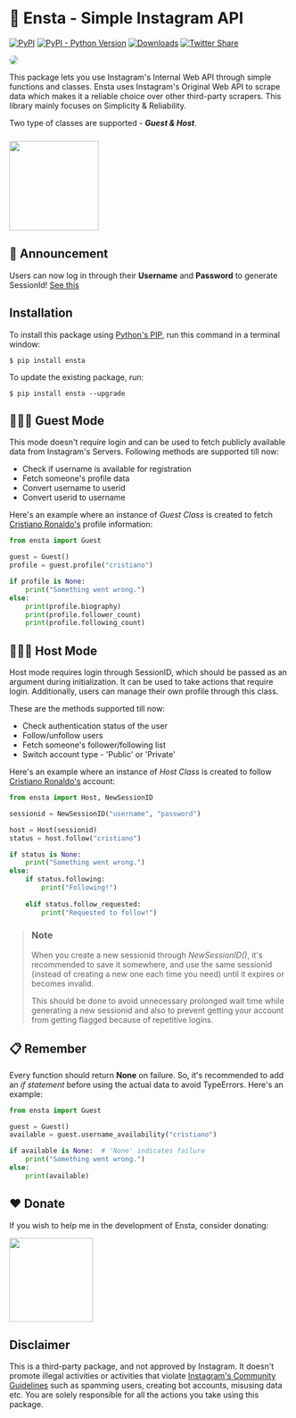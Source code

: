 # 🤖 Ensta - Simple Instagram API
[![PyPI](https://img.shields.io/pypi/v/ensta)](https://pypi.org/project/ensta)
[![PyPI - Python Version](https://img.shields.io/pypi/pyversions/ensta)]()
[![Downloads](https://static.pepy.tech/badge/ensta)](https://pepy.tech/project/ensta)
[![Twitter Share](https://img.shields.io/twitter/url?style=social&url=https%3A%2F%2Fgithub.com%2Fdiezo%2Fensta)](https://twitter.com/intent/tweet?text=Wow:&url=https%3A%2F%2Fgithub.com%2Fdiezo%2Fensta)

<img style="border-radius: 10px" src="https://imgtr.ee/images/2023/06/14/Twfd4.png"/>

This package lets you use Instagram's Internal Web API through simple functions and classes. Ensta uses Instagram's Original Web API to scrape data which makes it a reliable choice over other third-party scrapers. This library mainly focuses on Simplicity & Reliability.

Two type of classes are supported - ***Guest & Host***.

[<img style="margin-top: 10px" src="https://www.buymeacoffee.com/assets/img/guidelines/download-assets-sm-1.svg" width="160"/>](https://buymeacoffee.com/diezo)

## 📢 Announcement
Users can now log in through their **Username** and **Password** to generate SessionId! [See this](https://github.com/diezo/ensta#:~:text=NewSessionID(%22username%22%2C%20%22password%22))

## Installation
To install this package using [Python's PIP](https://pypi.org/project/pip/), run this command in a terminal window:
```shell
$ pip install ensta
```

To update the existing package, run:
```shell
$ pip install ensta --upgrade
```

## 🧔🏻‍♂️ Guest Mode
This mode doesn't require login and can be used to fetch publicly available data from Instagram's Servers. Following methods are supported till now:
- Check if username is available for registration
- Fetch someone's profile data
- Convert username to userid
- Convert userid to username

Here's an example where an instance of *Guest Class* is created to fetch [Cristiano Ronaldo's](https://www.instagram.com/cristiano/) profile information:

```python
from ensta import Guest

guest = Guest()
profile = guest.profile("cristiano")

if profile is None:
    print("Something went wrong.")
else:
    print(profile.biography)
    print(profile.follower_count)
    print(profile.following_count)
```

## 🧔🏻‍♂️ Host Mode
Host mode requires login through SessionID, which should be passed as an argument during initialization.
It can be used to take actions that require login. Additionally, users can manage their own profile through this class.

These are the methods supported till now:
- Check authentication status of the user
- Follow/unfollow users
- Fetch someone's follower/following list
- Switch account type - 'Public' or 'Private'

Here's an example where an instance of *Host Class* is created to follow [Cristiano Ronaldo's](https://www.instagram.com/cristiano/) account:

```python
from ensta import Host, NewSessionID

sessionid = NewSessionID("username", "password")

host = Host(sessionid)
status = host.follow("cristiano")

if status is None:
    print("Something went wrong.")
else:
    if status.following:
        print("Following!")
    
    elif status.follow_requested:
        print("Requested to follow!")
```

> ### **Note**
> When you create a new sessionid through *NewSessionID()*, it's recommended to save it somewhere, and use the same sessionid (instead of creating a new one each time you need) until it expires or becomes invalid.
>
> This should be done to avoid unnecessary prolonged wait time while generating a new sessionid and also to prevent getting your account from getting flagged because of repetitive logins.

## 📋 Remember
Every function should return **None** on failure. So, it's recommended to add an *if statement* before using the actual data to avoid TypeErrors. Here's an example:
```python
from ensta import Guest

guest = Guest()
available = guest.username_availability("cristiano")

if available is None:  # 'None' indicates failure
    print("Something went wrong.")
else:
    print(available)
```

## ❤️ Donate
If you wish to help me in the development of Ensta, consider donating:

[<img src="https://www.buymeacoffee.com/assets/img/guidelines/download-assets-sm-1.svg" width="150"/>](https://buymeacoffee.com/diezo)

## Disclaimer
This is a third-party package, and not approved by Instagram. It doesn't promote illegal activities or activities that violate [Instagram's Community Guidelines](https://help.instagram.com/477434105621119/) such as spamming users, creating bot accounts, misusing data etc. You are solely responsible for all the actions you take using this package.
